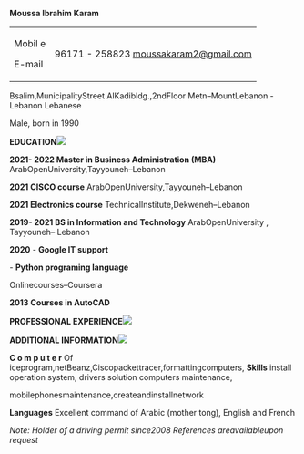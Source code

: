 ﻿**Moussa Ibrahim Karam**



|||
| :- | :- |
|<p>Mobil e</p><p>E-mail</p>|96171 - 258823 <moussakaram2@gmail.com>|

Bsalim,MunicipalityStreet AlKadibldg.,2ndFloor Metn–MountLebanon -Lebanon Lebanese

Male, born in 1990

**EDUCATION![](Aspose.Words.09019c4e-aa67-4a71-8bbc-29082796f546.001.png)**

**2021- 2022 Master in Business Administration (MBA)** ArabOpenUniversity,Tayyouneh–Lebanon

**2021 CISCO course** ArabOpenUniversity,Tayyouneh–Lebanon

**2021 Electronics course** TechnicalInstitute,Dekweneh–Lebanon

**2019- 2021 BS in Information and Technology** ArabOpenUniversity , Tayyouneh– Lebanon

**2020** - **Google IT support**

\- **Python programing language**

Onlinecourses–Coursera

**2013 Courses in AutoCAD**

**PROFESSIONAL EXPERIENCE![](Aspose.Words.09019c4e-aa67-4a71-8bbc-29082796f546.002.png)**



**ADDITIONAL INFORMATION![](Aspose.Words.09019c4e-aa67-4a71-8bbc-29082796f546.003.png)**

**C o m p u t e r** Of iceprogram,netBeanz,Ciscopackettracer,formattingcomputers, **Skills** install operation system, drivers solution computers maintenance,

mobilephonesmaintenance,createandinstallnetwork

**Languages** Excellent command of Arabic (mother tong), English and French

*Note: Holder of a driving permit since2008 References areavailableupon request*
